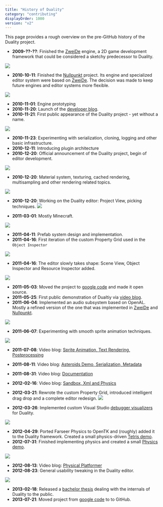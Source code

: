 ```yaml
---
title: "History of Duality"
category: "contributing"
displayOrder: 1000
version: "v2"
---
```


This page provides a rough overview on the pre-GitHub history of the Duality project.

  * **2009-??-??**: Finished the [ZweiDe](http://zweide.adamslair.de) engine, a 2D game development framework that could be considered a sketchy predecessor to Duality.

  ![](../img/ProjectVersionHistory/ZweiDePreview.jpg)

  * **2010-10-11**: Finished the [Nullpunkt](http://www.indiedb.com/games/nullpunkt-point-zero) project. Its engine and specialized editor system were based on [ZweiDe](http://zweide.adamslair.de). The decision was made to keep future engines and editor systems more flexible.
  
  ![](../img/ProjectVersionHistory/Nullpunkt.jpg)

  * **2010-11-01**: Engine prototyping
  * **2010-11-20**: Launch of the [developer blog](http://blog.adamslair.de).
  * **2010-11-21**: First public appearance of the Duality project - yet without a name.
  
  ![](../img/ProjectVersionHistory/Duality1.jpg)
 
  * **2010-11-23**: Experimenting with serialization, cloning, logging and other basic infrastructure.
  * **2010-12-11**: Introducing plugin architecture
  * **2010-12-20**: Official announcement of the Duality project, begin of editor development.
  
  ![](../img/ProjectVersionHistory/Duality2.jpg)

  * **2010-12-20**: Material system, texturing, cached rendering, multisampling and other rendering related topics.
  
  ![](../img/ProjectVersionHistory/Duality3.jpg)

  * **2010-12-20**: Working on the Duality editor: Project View, picking techniques. 
  ![](../img/ProjectVersionHistory/Duality4.jpg|width=250px]]![](../img/ProjectVersionHistory/Duality5.jpg|width=250px)[[/img/ProjectVersionHistory/Duality6.jpg|width=250px)

  * **2011-03-01**: Mostly Minecraft.
  
  ![](../img/ProjectVersionHistory/Minecraft.jpg|width=300px]][[/img/ProjectVersionHistory/Minecraft2.jpg|width=300px)

  * **2011-04-11**: Prefab system design and implementation.
  * **2011-04-16**: First iteration of the custom Property Grid used in the `Object Inspector`
  
  ![](../img/ProjectVersionHistory/PropertyGrid.jpg)

  * **2011-04-16**: The editor slowly takes shape: Scene View, Object Inspector and Resource Inspector added.
  
  ![](../img/ProjectVersionHistory/Duality7.jpg)

  * **2011-05-03**: Moved the project to [google code](https://code.google.com/archive/p/duality/) and made it open source.
  * **2011-05-25**: First public demonstration of Dualtiy via [video blog](http://www.youtube.com/watch?v=g3FmwBSEy-U).
  * **2011-06-04**: Implemented an audio subsystem based on OpenAL. Mostly a refined version of the one that was implemented in [ZweiDe](http://zweide.adamslair.de) and [Nullpunkt]([http://www.indiedb.com/games/nullpunkt-point-zero).
  
  ![](../img/ProjectVersionHistory/Duality8.jpg)

  * **2011-06-07**: Experimenting with smooth sprite animation techniques.
  
  ![](../img/ProjectVersionHistory/Duality9.jpg)

  * **2011-07-08**: Video blog: [Sprite Animation, Text Rendering, Postprocessing](http://www.youtube.com/watch?v=UVLaQoIW7D8)
  * **2011-08-11**: Video blog: [Asteroids Demo, Serialization, Metadata](http://www.youtube.com/watch?v=evF-jln3jFY)
  * **2011-08-31**: Video blog: [Documentation](http://www.youtube.com/watch?v=5b7oQXf1iQ4)
  * **2012-02-16**: Video blog: [Sandbox, Xml and Physics](http://www.youtube.com/watch?v=QzdCjVX7lVY)
  * **2012-03-21**: Rewrote the custom Property Grid, introduced intelligent drag drop and a complete editor redesign.
  ![](../img/ProjectVersionHistory/Duality10.jpg|width=200px]]![](../img/ProjectVersionHistory/Duality11.jpg|width=200px]][[/img/ProjectVersionHistory/Duality12.jpg|width=200px)[[/img/ProjectVersionHistory/Duality13.jpg|width=200px)

  * **2012-03-26**: Implemented custom Visual Studio [debugger visualizers](http://www.adamslair.de/blog/?p=616) for Duality.
  
  ![](../img/ProjectVersionHistory/DebugVisualizer.jpg)

  * **2012-04-29**: Ported Farseer Physics to OpenTK and (roughly) added it to the Duality framework. Created a small physics-driven [Tetris demo](https://duality.googlecode.com/svn/trunk/Other/TechDemos/Packages/Tetris.zip).
  * **2012-07-31**: Finished implementing physics and created a small [Physics demo](https://duality.googlecode.com/svn/trunk/Other/TechDemos/Packages/Physics.zip).

  ![](../img/ProjectVersionHistory/Duality14.png|width=250px]]![](../img/ProjectVersionHistory/Duality15.png|width=250px]]![](../img/ProjectVersionHistory/Duality16.png|width=250px]][[/img/ProjectVersionHistory/Duality17.png|width=250px)[[/img/ProjectVersionHistory/Duality18.png|width=250px)[[/img/ProjectVersionHistory/Duality19.png|width=250px)

  * **2012-08-13**: Video blog: [Physical Platformer](http://www.youtube.com/watch?v=3rAB2GRJfcc)
  * **2012-08-23**: General usability tweaking in the Duality editor.

  ![](../img/ProjectVersionHistory/Duality20.jpg|width=150px]]![](../img/ProjectVersionHistory/Duality21.jpg|width=150px]]![](../img/ProjectVersionHistory/Duality22.jpg|width=150px)[[/img/ProjectVersionHistory/Duality23.jpg|width=150px)[[/img/ProjectVersionHistory/Duality24.jpg|width=150px)

  * **2013-02-18**: Released a [bachelor thesis](http://bachelorthesis.adamslair.net/) dealing with the internals of Duality to the public.
  * **2013-07-21**: Moved project from [google code](https://code.google.com/p/duality/) to to GitHub.